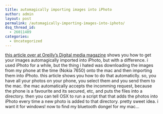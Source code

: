 ```yaml
---
title: automagically importing images into iPhoto
author: admin
layout: post
permalink: /automagically-importing-images-into-iphoto/
dsq_thread_id:
  - 26011489
categories:
  - Uncategorized
---
```

[this article over at Oreilly&#8217;s Digital media magazine][1] shows you how to get your images automagically imported into iPhoto, but with a difference. i used iPhoto for a while, but the thing i hated was downloading the images from my phone at the time (Nokia 7650) onto the mac and then importing them into iPhoto. this article shows you how to do that automaticlly. so, you have all your photos on your phone, you select them and you send them to the mac. the mac automatically accepts the incomming request, because the phone is a favourite and its secured, etc, and puts the files into a directory. then you can tell OSX to run a script that that adds the photos into iPhoto every time a new photo is added to that directory. pretty sweet idea. i want it for windows! now to find my bluetooth dongel for my mac&#8230;

 [1]: http://digitalmedia.oreilly.com/2004/11/03/iphoto_import.html